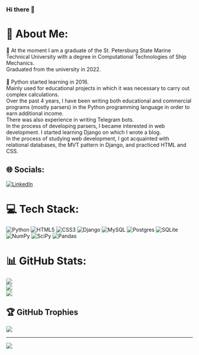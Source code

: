 ### Hi there 👋

# 💫 About Me:
🔭 At the moment I am a graduate of the St. Petersburg State Marine Technical University with a degree in Computational Technologies of Ship Mechanics. <br>      Graduated from the university in 2022.<br><br>🌱 Python started learning in 2016. <br>      Mainly used for educational projects in which it was necessary to carry out complex calculations. <br>      Over the past 4 years, I have been writing both educational and commercial programs (mostly parsers) in the Python programming language in order to earn additional income. <br>      There was also experience in writing Telegram bots.<br>      In the process of developing parsers, I became interested in web development. I started learning Django on which I wrote a blog. <br>      In the process of studying web development, I got acquainted with relational databases, the MVT pattern in Django, and practiced HTML and CSS.<br>


## 🌐 Socials:
[![LinkedIn](https://img.shields.io/badge/LinkedIn-%230077B5.svg?logo=linkedin&logoColor=white)](https://linkedin.com/in/https://www.linkedin.com/in/tamerlan-kabulov/) 

# 💻 Tech Stack:
![Python](https://img.shields.io/badge/python-3670A0?style=for-the-badge&logo=python&logoColor=ffdd54) ![HTML5](https://img.shields.io/badge/html5-%23E34F26.svg?style=for-the-badge&logo=html5&logoColor=white) ![CSS3](https://img.shields.io/badge/css3-%231572B6.svg?style=for-the-badge&logo=css3&logoColor=white) ![Django](https://img.shields.io/badge/django-%23092E20.svg?style=for-the-badge&logo=django&logoColor=white) ![MySQL](https://img.shields.io/badge/mysql-%2300f.svg?style=for-the-badge&logo=mysql&logoColor=white) ![Postgres](https://img.shields.io/badge/postgres-%23316192.svg?style=for-the-badge&logo=postgresql&logoColor=white) ![SQLite](https://img.shields.io/badge/sqlite-%2307405e.svg?style=for-the-badge&logo=sqlite&logoColor=white) ![NumPy](https://img.shields.io/badge/numpy-%23013243.svg?style=for-the-badge&logo=numpy&logoColor=white) ![SciPy](https://img.shields.io/badge/SciPy-%230C55A5.svg?style=for-the-badge&logo=scipy&logoColor=%white) ![Pandas](https://img.shields.io/badge/pandas-%23150458.svg?style=for-the-badge&logo=pandas&logoColor=white)
# 📊 GitHub Stats:
![](https://github-readme-stats.vercel.app/api?username=Vendetta-source&theme=radical&hide_border=false&include_all_commits=false&count_private=false)<br/>
![](https://github-readme-streak-stats.herokuapp.com/?user=Vendetta-source&theme=radical&hide_border=false)<br/>
![](https://github-readme-stats.vercel.app/api/top-langs/?username=Vendetta-source&theme=radical&hide_border=false&include_all_commits=false&count_private=false&layout=compact)

## 🏆 GitHub Trophies
![](https://github-profile-trophy.vercel.app/?username=Vendetta-source&theme=radical&no-frame=false&no-bg=false&margin-w=4)

---
[![](https://visitcount.itsvg.in/api?id=Vendetta-source&icon=2&color=4)](https://visitcount.itsvg.in)

